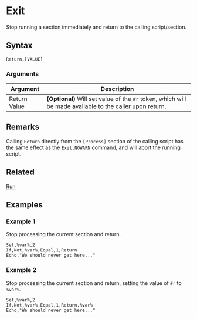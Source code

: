 # Exit

Stop running a section immediately and return to the calling script/section.

## Syntax

```pebakery
Return,[VALUE]
```

### Arguments

| Argument | Description |
| --- | --- |
| Return Value | **(Optional)** Will set value of the `#r` token, which will be made available to the caller upon return. |

## Remarks

Calling `Return` directly from the `[Process]` section of the calling script has the same effect as the `Exit,NOWARN` command, and will abort the running script.

## Related

[Run](../Branch/Run.md)

## Examples

### Example 1

Stop processing the current section and return.

```pebakery
Set,%var%,2
If,Not,%var%,Equal,1,Return
Echo,"We should never get here..."
```

### Example 2

Stop processing the current section and return, setting the value of `#r` to `%var%`.

```pebakery
Set,%var%,2
If,Not,%var%,Equal,1,Return,%var%
Echo,"We should never get here..."
```